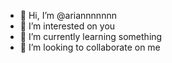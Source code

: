 - 👋 Hi, I’m @ariannnnnnn
- 👀 I’m interested on you
- 🌱 I’m currently learning something
- 💞️ I’m looking to collaborate on me
<!---
ariannnnnnn/ariannnnnnn is a ✨ special ✨ repository because its `README.md` (this file) appears on your GitHub profile.
You can click the Preview link to take a look at your changes.
--->
